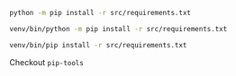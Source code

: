 ```bash
python -m pip install -r src/requirements.txt

venv/bin/python -m pip install -r src/requirements.txt

venv/bin/pip install -r src/requirements.txt

```
Checkout `pip-tools`